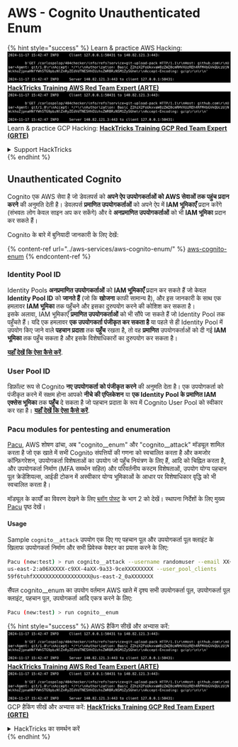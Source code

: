 # AWS - Cognito Unauthenticated Enum

{% hint style="success" %}
Learn & practice AWS Hacking:<img src="../../../.gitbook/assets/image (1).png" alt="" data-size="line">[**HackTricks Training AWS Red Team Expert (ARTE)**](https://training.hacktricks.xyz/courses/arte)<img src="../../../.gitbook/assets/image (1).png" alt="" data-size="line">\
Learn & practice GCP Hacking: <img src="../../../.gitbook/assets/image (2).png" alt="" data-size="line">[**HackTricks Training GCP Red Team Expert (GRTE)**<img src="../../../.gitbook/assets/image (2).png" alt="" data-size="line">](https://training.hacktricks.xyz/courses/grte)

<details>

<summary>Support HackTricks</summary>

* Check the [**subscription plans**](https://github.com/sponsors/carlospolop)!
* **Join the** 💬 [**Discord group**](https://discord.gg/hRep4RUj7f) or the [**telegram group**](https://t.me/peass) or **follow** us on **Twitter** 🐦 [**@hacktricks\_live**](https://twitter.com/hacktricks\_live)**.**
* **Share hacking tricks by submitting PRs to the** [**HackTricks**](https://github.com/carlospolop/hacktricks) and [**HackTricks Cloud**](https://github.com/carlospolop/hacktricks-cloud) github repos.

</details>
{% endhint %}

## Unauthenticated Cognito

Cognito एक AWS सेवा है जो डेवलपर्स को **अपने ऐप उपयोगकर्ताओं को AWS सेवाओं तक पहुंच प्रदान करने** की अनुमति देती है। डेवलपर्स **प्रमाणित उपयोगकर्ताओं** को अपने ऐप में **IAM भूमिकाएँ** प्रदान करेंगे (संभवतः लोग केवल साइन अप कर सकेंगे) और वे **अनप्रमाणित उपयोगकर्ताओं** को भी **IAM भूमिका** प्रदान कर सकते हैं।

Cognito के बारे में बुनियादी जानकारी के लिए देखें:

{% content-ref url="../aws-services/aws-cognito-enum/" %}
[aws-cognito-enum](../aws-services/aws-cognito-enum/)
{% endcontent-ref %}

### Identity Pool ID

Identity Pools **अनप्रमाणित उपयोगकर्ताओं** को **IAM भूमिकाएँ** प्रदान कर सकते हैं जो केवल **Identity Pool ID** को **जानते हैं** (जो कि **खोजना** काफी सामान्य है), और इस जानकारी के साथ एक हमलावर **IAM भूमिका** तक पहुँचने और इसका दुरुपयोग करने की कोशिश कर सकता है।\
इसके अलावा, IAM भूमिकाएँ **प्रमाणित उपयोगकर्ताओं** को भी सौंपे जा सकते हैं जो Identity Pool तक पहुँचते हैं। यदि एक हमलावर **एक उपयोगकर्ता पंजीकृत कर सकता है** या पहले से ही Identity Pool में उपयोग किए जाने वाले **पहचान प्रदाता** तक **पहुँच** रखता है, तो वह **प्रमाणित** उपयोगकर्ताओं को दी गई **IAM भूमिका** तक पहुँच सकता है और इसके विशेषाधिकारों का दुरुपयोग कर सकता है।

[**यहाँ देखें कि ऐसा कैसे करें**](../aws-services/aws-cognito-enum/cognito-identity-pools.md).

### User Pool ID

डिफ़ॉल्ट रूप से Cognito **नए उपयोगकर्ता को पंजीकृत करने** की अनुमति देता है। एक उपयोगकर्ता को पंजीकृत करने में सक्षम होना आपको **नीचे की एप्लिकेशन** या **एक Identity Pool के प्रमाणित IAM एक्सेस भूमिका** तक **पहुँच** दे सकता है जो पहचान प्रदाता के रूप में Cognito User Pool को स्वीकार कर रहा है। [**यहाँ देखें कि ऐसा कैसे करें**](../aws-services/aws-cognito-enum/cognito-user-pools.md#registration).

### Pacu modules for pentesting and enumeration

[Pacu](https://github.com/RhinoSecurityLabs/pacu), AWS शोषण ढांचा, अब "cognito\_\_enum" और "cognito\_\_attack" मॉड्यूल शामिल करता है जो एक खाते में सभी Cognito संपत्तियों की गणना को स्वचालित करता है और कमजोर कॉन्फ़िगरेशन, उपयोगकर्ता विशेषताओं का उपयोग जो पहुँच नियंत्रण के लिए हैं, आदि को चिह्नित करता है, और उपयोगकर्ता निर्माण (MFA समर्थन सहित) और परिवर्तनीय कस्टम विशेषताओं, उपयोग योग्य पहचान पूल क्रेडेंशियल्स, आईडी टोकन में अस्वीकार योग्य भूमिकाओं के आधार पर विशेषाधिकार वृद्धि को भी स्वचालित करता है।

मॉड्यूल के कार्यों का विवरण देखने के लिए [ब्लॉग पोस्ट](https://rhinosecuritylabs.com/aws/attacking-aws-cognito-with-pacu-p2) के भाग 2 को देखें। स्थापना निर्देशों के लिए मुख्य [Pacu](https://github.com/RhinoSecurityLabs/pacu) पृष्ठ देखें।

#### Usage

Sample `cognito__attack` उपयोग एक दिए गए पहचान पूल और उपयोगकर्ता पूल क्लाइंट के खिलाफ उपयोगकर्ता निर्माण और सभी प्रिवेस्क वेक्टर का प्रयास करने के लिए:
```bash
Pacu (new:test) > run cognito__attack --username randomuser --email XX+sdfs2@gmail.com --identity_pools
us-east-2:a06XXXXX-c9XX-4aXX-9a33-9ceXXXXXXXXX --user_pool_clients
59f6tuhfXXXXXXXXXXXXXXXXXX@us-east-2_0aXXXXXXX
```
सैंपल cognito\_\_enum का उपयोग वर्तमान AWS खाते में दृश्य सभी उपयोगकर्ता पूल, उपयोगकर्ता पूल क्लाइंट, पहचान पूल, उपयोगकर्ता आदि एकत्र करने के लिए:
```bash
Pacu (new:test) > run cognito__enum
```
{% hint style="success" %}
AWS हैकिंग सीखें और अभ्यास करें:<img src="../../../.gitbook/assets/image (1).png" alt="" data-size="line">[**HackTricks Training AWS Red Team Expert (ARTE)**](https://training.hacktricks.xyz/courses/arte)<img src="../../../.gitbook/assets/image (1).png" alt="" data-size="line">\
GCP हैकिंग सीखें और अभ्यास करें: <img src="../../../.gitbook/assets/image (2).png" alt="" data-size="line">[**HackTricks Training GCP Red Team Expert (GRTE)**<img src="../../../.gitbook/assets/image (2).png" alt="" data-size="line">](https://training.hacktricks.xyz/courses/grte)

<details>

<summary>HackTricks का समर्थन करें</summary>

* [**सदस्यता योजनाएँ**](https://github.com/sponsors/carlospolop) देखें!
* **हमारे** 💬 [**Discord समूह**](https://discord.gg/hRep4RUj7f) या [**telegram समूह**](https://t.me/peass) में शामिल हों या **हमारे** **Twitter** 🐦 [**@hacktricks\_live**](https://twitter.com/hacktricks\_live)** का पालन करें।**
* **हैकिंग ट्रिक्स साझा करें और** [**HackTricks**](https://github.com/carlospolop/hacktricks) और [**HackTricks Cloud**](https://github.com/carlospolop/hacktricks-cloud) गिटहब रिपोजिटरी में PRs सबमिट करें।

</details>
{% endhint %}
